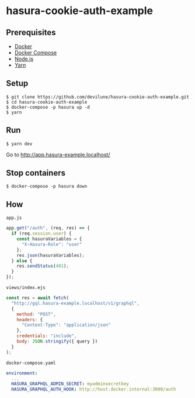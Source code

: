 # hasura-cookie-auth-example

## Prerequisites

* [Docker](https://docs.docker.com/install/)
* [Docker Compose](https://docs.docker.com/compose/install/)
* [Node.js](https://nodejs.org/)
* [Yarn](https://yarnpkg.com/lang/)

## Setup

```shell
$ git clone https://github.com/devilune/hasura-cookie-auth-example.git
$ cd hasura-cookie-auth-example
$ docker-compose -p hasura up -d
$ yarn
```

## Run

```shell
$ yarn dev
```

Go to http://app.hasura-example.localhost/

## Stop containers

```shell
$ docker-compose -p hasura down
```

## How

`app.js`

```js
app.get("/auth", (req, res) => {
  if (req.session.user) {
    const hasuraVariables = {
      "X-Hasura-Role": "user"
    };
    res.json(hasuraVariables);
  } else {
    res.sendStatus(401);
  }
});
```

`views/index.ejs`

```js
const res = await fetch(
  "http://gql.hasura-example.localhost/v1/graphql",
  {
    method: "POST",
    headers: {
      "Content-Type": "application/json"
    },
    credentials: "include",
    body: JSON.stringify({ query })
  }
);
```

`docker-compose.yaml`

```yaml
environment:
  ...
  HASURA_GRAPHQL_ADMIN_SECRET: myadminsecretkey
  HASURA_GRAPHQL_AUTH_HOOK: http://host.docker.internal:3000/auth
```